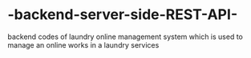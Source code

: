 # -backend-server-side-REST-API-
backend codes of laundry online management system which is used to manage an online works in a laundry services 
